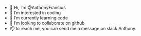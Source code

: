 - 👋 Hi, I’m @AnthonyFrancius
- 👀 I’m interested in coding
- 🌱 I’m currently learning code
- 💞️ I’m looking to collaborate on github
- 📫 to reach me, you can send me a message on slack Anthony.

<!---
AnthonyFrancius/AnthonyFrancius is a ✨ special ✨ repository because its `README.md` (this file) appears on your GitHub profile.
You can click the Preview link to take a look at your changes.
--->
